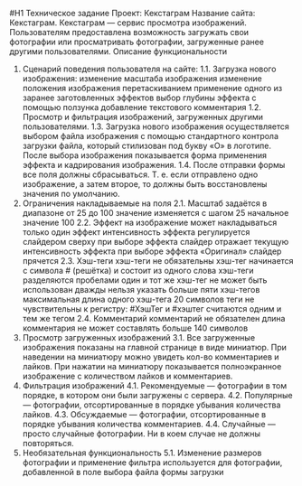 #H1 Техническое задание
Проект: Кекстаграм
Название сайта: Кекстаграм.
Кекстаграм — сервис просмотра изображений. Пользователям предоставлена возможность загружать свои фотографии или просматривать фотографии, загруженные ранее другими пользователями.
Описание функциональности
1. Сценарий поведения пользователя на сайте:
1.1. Загрузка нового изображения:
изменение масштаба изображения
изменение положения изображения перетаскиванием
применение одного из заранее заготовленных эффектов
выбор глубины эффекта с помощью ползунка
добавление текстового комментария
1.2. Просмотр и фильтрация изображений, загруженных другими пользователями.
1.3. Загрузка нового изображения осуществляется выбором файла изображения с помощью стандартного контрола загрузки файла, который стилизован под букву «О» в логотипе. После выбора изображения показывается форма применения эффекта и кадрирования изображения.
1.4. После отправки формы все поля должны сбрасываться. Т. е. если отправлено одно изображение, а затем второе, то должны быть восстановлены значения по умолчанию.
2. Ограничения накладываемые на поля
2.1. Масштаб
задаётся в диапазоне от 25 до 100
значение изменяется с шагом 25
начальное значение 100
2.2. Эффект
на изображение может накладываться только один эффект
интенсивность эффекта регулируется слайдером сверху
при выборе эффекта слайдер отражает текущую интенсивность эффекта
при выборе эффекта «Оригинал» слайдер прячется
2.3. Хэш-теги
хэш-теги не обязательны
хэш-тег начинается с символа # (решётка) и состоит из одного слова
хэш-теги разделяются пробелами
один и тот же хэш-тег не может быть использован дважды
нельзя указать больше пяти хэш-тегов
максимальная длина одного хэш-тега 20 символов
теги не чувствительны к регистру: #ХэшТег и #хэштег считаются одним и тем же тегом
2.4. Комментарий
комментарий не обязателен
длина комментария не может составлять больше 140 символов
3. Просмотр загруженных изображений
3.1. Все загруженные изображения показаны на главной странице в виде миниатюр. При наведении на миниатюру можно увидеть кол-во комментариев и лайков. При нажатии на миниатюру показывается полноэкранное изображение с количеством лайков и комментариев.
4. Фильтрация изображений
4.1. Рекомендуемые — фотографии в том порядке, в котором они были загружены с сервера.
4.2. Популярные — фотографии, отсортированные в порядке убывания количества лайков.
4.3. Обсуждаемые — фотографии, отсортированные в порядке убывания количества комментариев.
4.4. Случайные — просто случайные фотографии. Ни в коем случае не должны повторяться.
5. Необязательная функциональность
5.1. Изменение размеров фотографии и применение фильтра используется для фотографии, добавленной в поле выбора файла формы загрузки
